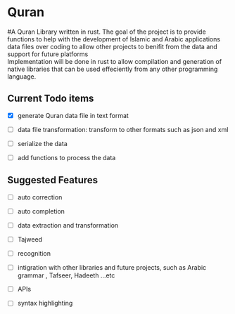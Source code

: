 # Quran

#A Quran Library written in rust. 
The goal of the project is to provide functions to help with the development of Islamic and Arabic applications  
data files over coding to allow other projects to benifit from the data and support for future platforms  
Implementation will be done in rust to allow compilation and generation of native libraries that can be used effeciently from any other programming language.


## Current Todo items
- [x] generate Quran data file in text format
- [ ] data file transformation: transform to other formats such as json and xml 
- [ ] serialize the data 
- [ ] add functions to process the data


## Suggested Features
- [ ] auto correction
- [ ] auto completion 
- [ ] data extraction and transformation 
- [ ] Tajweed
- [ ] recognition 
- [ ] intigration with other libraries and future projects, such as Arabic grammar , Tafseer, Hadeeth ...etc
- [ ] APIs
- [ ] syntax highlighting 

